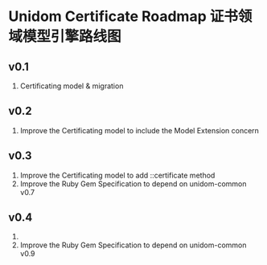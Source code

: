 # Unidom Certificate Roadmap 证书领域模型引擎路线图

## v0.1
1. Certificating model & migration

## v0.2
1. Improve the Certificating model to include the Model Extension concern

## v0.3
1. Improve the Certificating model to add ::certificate method
2. Improve the Ruby Gem Specification to depend on unidom-common v0.7

## v0.4
1. 
2. Improve the Ruby Gem Specification to depend on unidom-common v0.9
